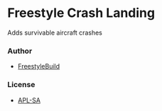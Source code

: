 # Freestyle Crash Landing

Adds survivable aircraft crashes

### Author
- [FreestyleBuild](https://github.com/FreestyleBuild)

### License
- [APL-SA](https://www.bohemia.net/community/licenses/arma-public-license-share-alike)
